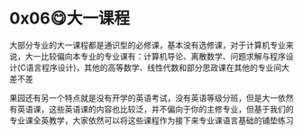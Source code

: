 # 0x06😋大一课程

大部分专业的大一课程都是通识型的必修课，基本没有选修课，对于计算机专业来说，大一比较偏向本专业的专业课有：计算机导论、离散数学、问题求解与程序设计(C语言程序设计)，其他的高等数学、线性代数和部分思政课在其他的专业间大差不差

果园还有另一个特点就是没有开学的英语考试，没有英语等级分班，但是大一依然有英语课，这些英语课的内容也比较泛，并不偏向于你的主修专业，但基于我们的专业课全英教学，大家依然可以将这些课程作为接下来专业课语言基础的铺垫练习
